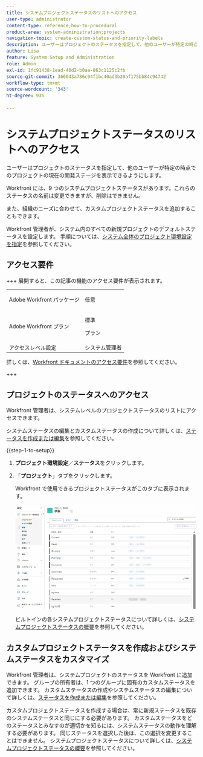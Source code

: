 ```yaml
---
title: システムプロジェクトステータスのリストへのアクセス
user-type: administrator
content-type: reference;how-to-procedural
product-area: system-administration;projects
navigation-topic: create-custom-status-and-priority-labels
description: ユーザーはプロジェクトのステータスを指定して、他のユーザーが特定の時点でのプロジェクトの現在の開発ステージを表示できるようにします。
author: Lisa
feature: System Setup and Administration
role: Admin
exl-id: 1fc91438-1ead-40d2-b0aa-863c1125c2fb
source-git-commit: 366043a786c94f1bc40ad3b20af175bb84c94742
workflow-type: tm+mt
source-wordcount: '343'
ht-degree: 93%

---
```


# システムプロジェクトステータスのリストへのアクセス

ユーザーはプロジェクトのステータスを指定して、他のユーザーが特定の時点でのプロジェクトの現在の開発ステージを表示できるようにします。

Workfront には、9 つのシステムプロジェクトステータスがあります。これらのステータスの名前は変更できますが、削除はできません。

また、組織のニーズに合わせて、カスタムプロジェクトステータスを追加することもできます。

Workfront 管理者が、システム内のすべての新規プロジェクトのデフォルトステータスを設定します。 手順については、[システム全体のプロジェクト環境設定を指定](../../../administration-and-setup/set-up-workfront/configure-system-defaults/set-project-preferences.md)を参照してください。

## アクセス要件

+++ 展開すると、この記事の機能のアクセス要件が表示されます。

<table style="table-layout:auto"> 
 <col> 
 <col> 
 <tbody> 
  <tr> 
   <td>Adobe Workfront パッケージ</td> 
   <td><p>任意</p></td> 
  </tr> 
  <tr> 
   <td>Adobe Workfront プラン</td> 
   <td><p>標準</p>
       <p>プラン</p></td>
  </tr> 
  <tr> 
   <td>アクセスレベル設定</td> 
   <td>システム管理者</td> 
  </tr> 
 </tbody> 
</table>

詳しくは、[Workfront ドキュメントのアクセス要件](/help/quicksilver/administration-and-setup/add-users/access-levels-and-object-permissions/access-level-requirements-in-documentation.md)を参照してください。

+++

## プロジェクトのステータスへのアクセス

Workfront 管理者は、システムレベルのプロジェクトステータスのリストにアクセスできます。

システムステータスの編集とカスタムステータスの作成について詳しくは、[ステータスを作成または編集](../../../administration-and-setup/customize-workfront/creating-custom-status-and-priority-labels/create-or-edit-a-status.md)を参照してください。

{{step-1-to-setup}}

1. **プロジェクト環境設定**／**ステータス**&#x200B;をクリックします。

1. 「**プロジェクト**」タブをクリックします。

   Workfront で使用できるプロジェクトステータスがこのタブに表示されます。

   ![&#x200B; プロジェクトステータス &#x200B;](assets/project-status.png)

   ビルトインの各システムプロジェクトステータスについて詳しくは、[システムプロジェクトステータスの概要](../../../administration-and-setup/customize-workfront/creating-custom-status-and-priority-labels/system-project-statuses.md)を参照してください。

## カスタムプロジェクトステータスを作成およびシステムステータスをカスタマイズ

Workfront 管理者は、システムプロジェクトのステータスを Workfront に追加できます。 グループの所有者は、1 つのグループに固有のカスタムステータスを追加できます。 カスタムステータスの作成やシステムステータスの編集について詳しくは、[ステータスを作成または編集](../../../administration-and-setup/customize-workfront/creating-custom-status-and-priority-labels/create-or-edit-a-status.md)を参照してください。

カスタムプロジェクトステータスを作成する場合は、常に新規ステータスを既存のシステムステータスと同じにする必要があります。 カスタムステータスをどのステータスとみなすのが適切かを知るには、システムステータスの動作を理解する必要があります。 同じステータスを選択した後は、この選択を変更することはできません。 システムプロジェクトステータスについて詳しくは、[システムプロジェクトステータスの概要](../../../administration-and-setup/customize-workfront/creating-custom-status-and-priority-labels/system-project-statuses.md)を参照してください。
